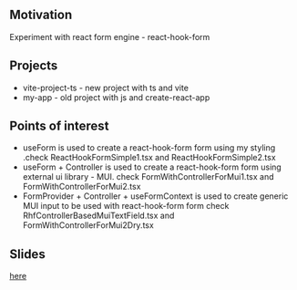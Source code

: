 <h2>Motivation</h2>
Experiment with react form engine - react-hook-form

<h2>Projects</h2>
<ul>
<li>vite-project-ts - new project with ts and vite</li>
<li>my-app - old project with js and create-react-app</li>
</ul>

<h2>Points of interest </h2>
<ul>
<li>useForm is used to create a react-hook-form form using my styling .check ReactHookFormSimple1.tsx and ReactHookFormSimple2.tsx</li>
<li>useForm + Controller is used to create a react-hook-form form using external ui library - MUI. check FormWithControllerForMui1.tsx and FormWithControllerForMui2.tsx</li>
<li>FormProvider + Controller + useFormContext is used to create generic MUI input to be used with react-hook-form form check RhfControllerBasedMuiTextField.tsx and FormWithControllerForMui2Dry.tsx</li>
</ul>

<h2>Slides</h2>
<a href = "https://docs.google.com/presentation/d/1GLSSNUtYLwGerqoUp8nsU2KD-v89aMbRq1p2vSOp4tc/edit?usp=sharing">here</a>
